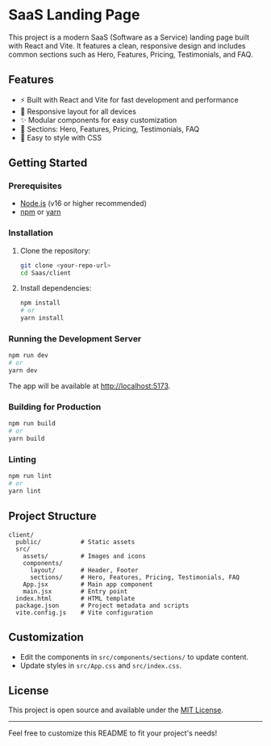 # SaaS Landing Page

This project is a modern SaaS (Software as a Service) landing page built with React and Vite. It features a clean, responsive design and includes common sections such as Hero, Features, Pricing, Testimonials, and FAQ.

## Features
- ⚡ Built with React and Vite for fast development and performance
- 📱 Responsive layout for all devices
- ✨ Modular components for easy customization
- 🧩 Sections: Hero, Features, Pricing, Testimonials, FAQ
- 🎨 Easy to style with CSS

## Getting Started

### Prerequisites
- [Node.js](https://nodejs.org/) (v16 or higher recommended)
- [npm](https://www.npmjs.com/) or [yarn](https://yarnpkg.com/)

### Installation
1. Clone the repository:
   ```sh
   git clone <your-repo-url>
   cd Saas/client
   ```
2. Install dependencies:
   ```sh
   npm install
   # or
   yarn install
   ```

### Running the Development Server
```sh
npm run dev
# or
yarn dev
```

The app will be available at [http://localhost:5173](http://localhost:5173).

### Building for Production
```sh
npm run build
# or
yarn build
```

### Linting
```sh
npm run lint
# or
yarn lint
```

## Project Structure
```
client/
  public/           # Static assets
  src/
    assets/         # Images and icons
    components/
      layout/       # Header, Footer
      sections/     # Hero, Features, Pricing, Testimonials, FAQ
    App.jsx         # Main app component
    main.jsx        # Entry point
  index.html        # HTML template
  package.json      # Project metadata and scripts
  vite.config.js    # Vite configuration
```

## Customization
- Edit the components in `src/components/sections/` to update content.
- Update styles in `src/App.css` and `src/index.css`.

## License
This project is open source and available under the [MIT License](LICENSE).

---

Feel free to customize this README to fit your project's needs!
